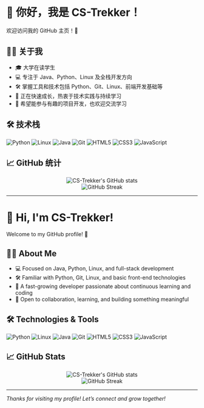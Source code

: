 # 👋 你好，我是 CS-Trekker！

欢迎访问我的 GitHub 主页！🚀

## 👨‍🎓 关于我

- 🎓 大学在读学生
- 💻 专注于 Java、Python、Linux 及全栈开发方向
- 🛠️ 掌握工具和技术包括 Python、Git、Linux、前端开发基础等
- 🚀 正在快速成长，热衷于技术实践与持续学习
- 🤝 希望能参与有趣的项目开发，也欢迎交流学习

## 🛠️ 技术栈

![Python](https://img.shields.io/badge/Python-3776AB?style=flat&logo=python&logoColor=white)
![Linux](https://img.shields.io/badge/Linux-FCC624?style=flat&logo=linux&logoColor=black)
![Java](https://img.shields.io/badge/Java-007396?style=flat&logo=java&logoColor=white)
![Git](https://img.shields.io/badge/Git-F05032?style=flat&logo=git&logoColor=white)
![HTML5](https://img.shields.io/badge/HTML5-E34F26?style=flat&logo=html5&logoColor=white)
![CSS3](https://img.shields.io/badge/CSS3-1572B6?style=flat&logo=css3&logoColor=white)
![JavaScript](https://img.shields.io/badge/JavaScript-F7DF1E?style=flat&logo=javascript&logoColor=black)

## 📈 GitHub 统计

<p align="center">
  <img src="https://github-readme-stats.vercel.app/api?username=CS-Trekker&show_icons=true&theme=github_dark" alt="CS-Trekker's GitHub stats" />
  <br/>
  <img src="https://github-readme-streak-stats.herokuapp.com?user=CS-Trekker&theme=github-dark" alt="GitHub Streak" />
</p>

---

# 👋 Hi, I'm CS-Trekker!

Welcome to my GitHub profile! 🚀

## 👨‍🎓 About Me

- 💻 Focused on Java, Python, Linux, and full-stack development
- 🛠️ Familiar with Python, Git, Linux, and basic front-end technologies
- 🚀 A fast-growing developer passionate about continuous learning and coding
- 🤝 Open to collaboration, learning, and building something meaningful

## 🛠️ Technologies & Tools

![Python](https://img.shields.io/badge/Python-3776AB?style=flat&logo=python&logoColor=white)
![Linux](https://img.shields.io/badge/Linux-FCC624?style=flat&logo=linux&logoColor=black)
![Java](https://img.shields.io/badge/Java-007396?style=flat&logo=java&logoColor=white)
![Git](https://img.shields.io/badge/Git-F05032?style=flat&logo=git&logoColor=white)
![HTML5](https://img.shields.io/badge/HTML5-E34F26?style=flat&logo=html5&logoColor=white)
![CSS3](https://img.shields.io/badge/CSS3-1572B6?style=flat&logo=css3&logoColor=white)
![JavaScript](https://img.shields.io/badge/JavaScript-F7DF1E?style=flat&logo=javascript&logoColor=black)

## 📈 GitHub Stats

<p align="center">
  <img src="https://github-readme-stats.vercel.app/api?username=CS-Trekker&show_icons=true&theme=github_dark" alt="CS-Trekker's GitHub stats" />
  <br/>
  <img src="https://github-readme-streak-stats.herokuapp.com?user=CS-Trekker&theme=github-dark" alt="GitHub Streak" />
</p>

---

_Thanks for visiting my profile! Let’s connect and grow together!_
